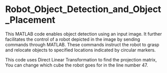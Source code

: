 # Robot_Object_Detection_and_Object_Placement
 
This MATLAB code enables object detection using an input image. It further facilitates the control of a robot depicted in the image by sending commands through MATLAB. These commands instruct the robot to grasp and relocate objects to specified locations indicated by circular markers.

This code uses Direct Linear Transformation to find the projection matrix, You can change which cube the robot goes for in the line number 47.